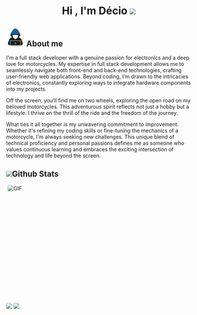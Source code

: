 <h1 align="center"><b>Hi , I'm Décio </b><img src="https://media.giphy.com/media/hvRJCLFzcasrR4ia7z/giphy.gif" width="35"></h1>

## <picture><img src = "https://github.com/0xAbdulKhalid/0xAbdulKhalid/raw/main/assets/mdImages/about_me.gif" width = 50px></picture> **About me**
I'm a full stack developer with a genuine passion for electronics and a deep love for motorcycles. My expertise in full stack development allows me to seamlessly navigate both front-end and back-end technologies, crafting user-friendly web applications. Beyond coding, I'm drawn to the intricacies of electronics, constantly exploring ways to integrate hardware components into my projects.

Off the screen, you'll find me on two wheels, exploring the open road on my beloved motorcycles. This adventurous spirit reflects not just a hobby but a lifestyle. I thrive on the thrill of the ride and the freedom of the journey.

What ties it all together is my unwavering commitment to improvement. Whether it's refining my coding skills or fine-tuning the mechanics of a motorcycle, I'm always seeking new challenges. This unique blend of technical proficiency and personal passions defines me as someone who values continuous learning and embraces the exciting intersection of technology and life beyond the screen.

## <img src="https://media.giphy.com/media/iY8CRBdQXODJSCERIr/giphy.gif" width="35">Github Stats

<img align="right" alt="GIF" src="https://github.com/abhisheknaiidu/abhisheknaiidu/blob/master/code.gif?raw=true" width="500" height="320" />

  <a href="https://github.com/DecioFBMachado"><img width="50%" src="https://github-readme-stats.vercel.app/api?username=DecioFBMachado&theme=radical&title_color=ff3068?"></a>
  <a href="https://github.com/DecioFBMachado"><img width="50%" src="http://github-readme-streak-stats.herokuapp.com/?user=DecioFBMachado&theme=radical&date_format=M%20j%5B%2C%20Y%5D&ring=ff3068&fire=ff3068&sideNums=ff3068"></a>
